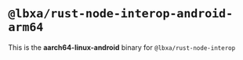 # `@lbxa/rust-node-interop-android-arm64`

This is the **aarch64-linux-android** binary for `@lbxa/rust-node-interop`
